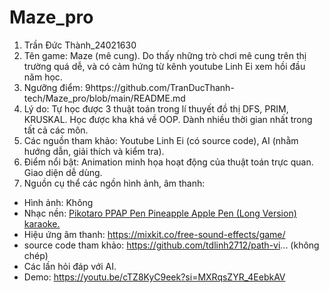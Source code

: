 # Maze_pro
1. Trần Đức Thành_24021630 
2. Tên game: Maze (mê cung). Do thấy những trò chơi mê cung trên thị trường quá dễ, và có cảm hứng từ kênh youtube Linh Ei xem hồi đầu năm học.
3. Ngưỡng điểm: 9https://github.com/TranDucThanh-tech/Maze_pro/blob/main/README.md
4. Lý do: Tự học được 3 thuật toán trong lí thuyết đồ thị DFS, PRIM, KRUSKAL. Học được kha khá về OOP. Dành nhiều thời gian nhất trong tất cả các môn.
5. Các nguồn tham khảo: Youtube Linh Ei (có source code), AI (nhằm hướng dẫn, giải thích và kiểm tra).
6. Điểm nổi bật: Animation minh họa hoạt động của thuật toán trực quan. Giao diện dễ dùng.
7. Nguồn cụ thể các ngồn hình ảnh, âm thanh:
- Hình ảnh: Không
- Nhạc nền:  [Pikotaro PPAP Pen Pineapple Apple Pen (Long Version) karaoke.](https://youtu.be/pVBMmMBWoI8?si=q3VEzjSo8BCsSYST)
- Hiệu ứng âm thanh: https://mixkit.co/free-sound-effects/game/
- source code tham khảo: https://github.com/tdlinh2712/path-vi... (không chép)
- Các lần hỏi đáp với AI.
- Demo: https://youtu.be/cTZ8KyC9eek?si=MXRqsZYR_4EebkAV


